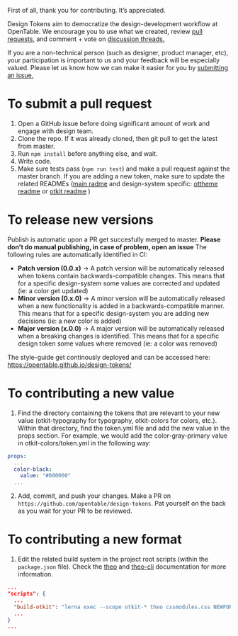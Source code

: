 First of all, thank you for contributing. It’s appreciated.

Design Tokens aim to democratize the design-development workflow at OpenTable. We encourage you to use what we created, review [pull requests](https://github.com/opentable/design-tokens/pulls), and comment + vote on [discussion threads.](https://github.com/opentable/design-tokens/issues)

If you are a non-technical person (such as designer, product manager, etc), your participation is important to us and your feedback will be especially valued. Please let us know how we can make it easier for you by [submitting an issue.](https://github.com/opentable/design-tokens/issues/new)

# To submit a pull request

1. Open a GitHub issue before doing significant amount of work and engage with design team.
2. Clone the repo. If it was already cloned, then git pull to get the latest from master.
3. Run `npm install` before anything else, and wait.
4. Write code.
5. Make sure tests pass (`npm run test`) and make a pull request against the master branch. If you are adding a new token, make sure to update the related READMEs ([main radme](https://github.com/opentable/design-tokens/blob/master/README.md) and design-system specific: [ottheme readme](https://github.com/opentable/design-tokens/blob/master/OTTheme/README.md) or [otkit readme](https://github.com/opentable/design-tokens/blob/master/OTKit/README.md) )

# To release new versions

Publish is automatic upon a PR get succesfully merged to master. **Please don't do manual publishing, in case of problem, open an issue**
The following rules are automatically identified in CI:

- **Patch version (0.0.x)** -> A patch version will be automatically released when tokens contain backwards-compatible changes. This means that for a specific design-system some values are corrected and updated (ie: a color get updated)
- **Minor version (0.x.0)** -> A minor version will be automatically released when a new functionality is added in a backwards-compatible manner. This means that for a specific design-system you are adding new decisions (ie: a new color is added)
- **Major version (x.0.0)** -> A major version will be automatically released when a breaking changes is identified. This means that for a specific design token some values where removed (ie: a color was removed)

The style-guide get continously deployed and can be accessed here: https://opentable.github.io/design-tokens/


# To contributing a new value

1. Find the directory containing the tokens that are relevant to your new value (otkit-typography for typography, otkit-colors for colors, etc.). Within that directory, find the token.yml file and add the new value in the props section. For example, we would add the color-gray-primary value in otkit-colors/token.yml in the following way:

```yml
props:
  ...
  color-black:
    value: "#000000"
  ...  
```

2.  Add, commit, and push your changes. Make a PR on `https://github.com/opentable/design-tokens`. Pat yourself on the back as you wait for your PR to be reviewed.

# To contributing a new format

1.  Edit the related build system in the project root scripts (within the `package.json` file). Check the [theo](https://github.com/salesforce-ux/theo#available-formats) and [theo-cli](https://github.com/salesforce-ux/theo/blob/master/CLI.md) documentation for more information.

```json
...
"scripts": {
  ...
  "build-otkit": "lerna exec --scope otkit-* theo cssmodules.css NEWFORMAT",
  ...
}
...
```